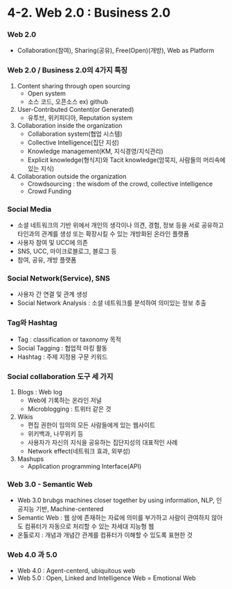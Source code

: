 # 4-2. Web 2.0 : Business 2.0

### Web 2.0
- Collaboration(참여), Sharing(공유), Free(Open)(개방), Web as Platform

### Web 2.0 / Business 2.0의 4가지 특징
1. Content sharing through open sourcing
    - Open system
    - 소스 코드, 오픈소스 ex) github
2. User-Contributed Content(or Generated)
    - 유투브, 위키피디아, Reputation system
3. Collaboration inside the organization
    - Collaboration system(협업 시스템)
    - Collective Intelligence(집단 지성)
    - Knowledge management(KM, 지식경영/지식관리)
    - Explicit knowledge(형식지)와 Tacit knowledge(암묵지, 사람들의 머리속에 있는 지식)
4. Collaboration outside the organization
    - Crowdsourcing : the wisdom of the crowd, collective intelligence
    - Crowd Funding

### Social Media
- 소셜 네트워크의 기반 위에서 개인의 생각이나 의견, 경험, 정보 등을 서로 공유하고 타인과의 관계를 생성 또는 확장시킬 수 있는 개방화된 온라인 플랫폼
- 사용자 참여 및 UCC에 의존
- SNS, UCC, 마이크로블로그, 블로그 등
- 참여, 공유, 개방 플랫폼

### Social Network(Service), SNS
- 사용자 간 연결 및 관계 생성
- Social Network Analysis : 소셜 네트워크를 분석하여 의미있는 정보 추출

### Tag와 Hashtag
- Tag : classification or taxonomy 목적
- Social Tagging : 협업적 마킹 활동
- Hashtag : 주제 지정용 구문 키워드

### Social collaboration 도구 세 가지
1. Blogs : Web log
    - Web에 기록하는 온라인 저널
    - Microblogging : 트위터 같은 것
2. Wikis
    - 편집 권한이 임의의 모든 사람들에게 있는 웹사이트 
    - 위키백과, 나무위키 등
    - 사용자가 자신의 지식을 공유하는 집단지성의 대표적인 사례
    - Network effect(네트워크 효과, 외부성)
3. Mashups
    - Application programming Interface(API)


### Web 3.0 - Semantic Web
- Web 3.0 brubgs machines closer together by using information, NLP, 인공지능 기반, Machine-centered
- Semantic Web : 웹 상에 존재하는 자료에 의미를 부가하고 사람이 관여하지 않아도 컴퓨터가 자동으로 처리할 수 있는 차세대 지능형 웹
- 온톨로지 : 개념과 개념간 관계를 컴퓨터가 이해할 수 있도록 표현한 것

### Web 4.0 과 5.0
- Web 4.0 : Agent-centerd, ubiquitous web
- Web 5.0 : Open, Linked and Intelligence Web = Emotional Web
